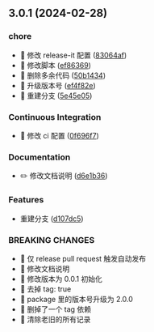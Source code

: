 ## 3.0.1 (2024-02-28)

### chore

- 🤖 修改 release-it 配置 ([83064af](https://github.com/sdmu-gaoqi/wa-utils/commit/83064afb848720ee2bff055722e0ed4389c035d1))
- 🤖 修改脚本 ([ef86369](https://github.com/sdmu-gaoqi/wa-utils/commit/ef86369de7b9d2832b558b0cf158ab0189061c39))
- 🤖 删除多余代码 ([50b1434](https://github.com/sdmu-gaoqi/wa-utils/commit/50b14347cc8d0aa11833ebc6546769042bf5c4dc))
- 🤖 升级版本号 ([ef4f82e](https://github.com/sdmu-gaoqi/wa-utils/commit/ef4f82e7c0a5b6729284c52e8ff56e765c319bed))
- 🤖 重建分支 ([5e45e05](https://github.com/sdmu-gaoqi/wa-utils/commit/5e45e05c5336df3744cbe4ba79a072fc00cd694b))

### Continuous Integration

- 🎡 修改 ci 配置 ([0f696f7](https://github.com/sdmu-gaoqi/wa-utils/commit/0f696f7e29576806003b4d7d36668f2e9f8298ed))

### Documentation

- ✏️ 修改文档说明 ([d6e1b36](https://github.com/sdmu-gaoqi/wa-utils/commit/d6e1b36a0dbeb3cd5ddefa1774fbcf4a8f13f1e5))

### Features

- 重建分支 ([d107dc5](https://github.com/sdmu-gaoqi/wa-utils/commit/d107dc54adaee2159eb730c554db650a1b40488a))

### BREAKING CHANGES

- 🧨 仅 release pull request 触发自动发布
- 🧨 修改文档说明
- 🧨 修改版本为 0.0.1 初始化
- 🧨 去掉 tag: true
- 🧨 package 里的版本号升级为 2.0.0
- 🧨 删掉了一个 tag 依赖
- 🧨 清除老旧的所有记录
